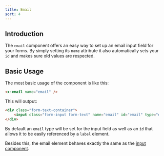 ```yaml
---
title: Email
sort: 4
---
```


## Introduction

The `email` component offers an easy way to set up an email input field for your
forms. By simply setting its `name` attribute it also automatically sets your `id`
and makes sure old values are respected.

## Basic Usage

The most basic usage of the component is like this:

```html
<x-email name="email" />
```

This will output:

```html
<div class="form-text-container">
    <input class="form-input form-text" name="email" id="email" type="email" />
</div>
```

By default an `email` type will be set for the input field as well as an `id` that allows it to be
easily referenced by a `label` element.

Besides this, the email element behaves exactly the same as the [input component](/docs/laravel-form-components//{version}/components/input).
